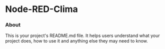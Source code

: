 Node-RED-Clima
==============

### About

This is your project's README.md file. It helps users understand what your
project does, how to use it and anything else they may need to know.